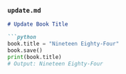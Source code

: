 ### `update.md`

```markdown
# Update Book Title

```python
book.title = "Nineteen Eighty-Four"
book.save()
print(book.title)
# Output: Nineteen Eighty-Four
